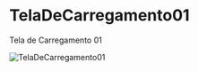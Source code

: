 # TelaDeCarregamento01
Tela de Carregamento 01

 ![TelaDeCarregamento01](file:///C:/Users/Brenda/Desktop/Projetos%20-%20Videos%20GitHub/TelaDeCarregamento01.gif)
